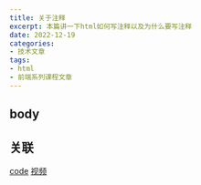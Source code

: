 ```yaml
---
title: 关于注释
excerpt: 本篇讲一下html如何写注释以及为什么要写注释
date: 2022-12-19
categories:
- 技术文章
tags:
- html
- 前端系列课程文章
---
```


## body

## 关联
[code](https://github.com/shuangxunian/teaching-FE/blob/main/1/1.html)
[视频](https://space.bilibili.com/391117803)
